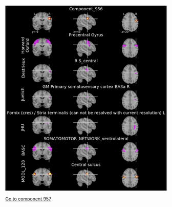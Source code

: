 


![956](preliminary/956.jpg "Component 956")

[Go to component 957](https://parietal-inria.github.io/MODL_atlas/1024/957 "Component 957")